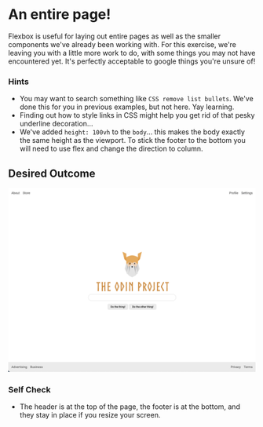 # An entire page!

Flexbox is useful for laying out entire pages as well as the smaller components we've already been working with. For this exercise, we're leaving you with a little more work to do, with some things you may not have encountered yet. It's perfectly acceptable to google things you're unsure of!

### Hints
- You may want to search something like `CSS remove list bullets`.  We've done this for you in previous examples, but not here. Yay learning.
- Finding out how to style links in CSS might help you get rid of that pesky underline decoration...
- We've added `height: 100vh` to the `body`... this makes the body exactly the same height as the viewport. To stick the footer to the bottom you will need to use flex and change the direction to column.

## Desired Outcome
![desired outcome](./desired-outcome.png)

### Self Check

- The header is at the top of the page, the footer is at the bottom, and they stay in place if you resize your screen.
<!-- - The header and footer have padding. -->
<!-- - The links in the header and footer are pushed to either side. -->
<!-- - There is space between the links in the header and footer. -->
<!-- - The footer has a light gray background (`#eeeeee`). -->
<!-- - The logo, input and buttons are centered in the screen. -->
<!-- - The buttons have an appropriate amount of padding. -->
<!-- - There is space between the logo, input and buttons. -->
